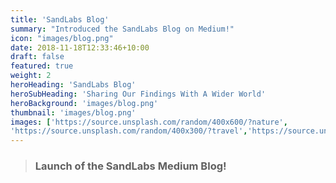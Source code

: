 ```yaml
---
title: 'SandLabs Blog'
summary: "Introduced the SandLabs Blog on Medium!"
icon: "images/blog.png"
date: 2018-11-18T12:33:46+10:00
draft: false
featured: true
weight: 2
heroHeading: 'SandLabs Blog'
heroSubHeading: 'Sharing Our Findings With A Wider World'
heroBackground: 'images/blog.png'
thumbnail: 'images/blog.png'
images: ['https://source.unsplash.com/random/400x600/?nature', 
'https://source.unsplash.com/random/400x300/?travel','https://source.unsplash.com/random/400x300/?architecture','https://source.unsplash.com/random/400x600/?buildings','https://source.unsplash.com/random/400x300/?city','https://source.unsplash.com/random/400x600/?business']
---
```


> ### Launch of the SandLabs Medium Blog!
